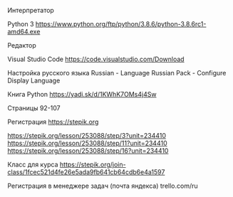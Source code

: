 Интерпретатор

Python 3
https://www.python.org/ftp/python/3.8.6/python-3.8.6rc1-amd64.exe


Редактор

Visual Studio Code
https://code.visualstudio.com/Download

Настройка русского языка Russian - Language Russian Pack - Configure Display Language

Книга Python
https://yadi.sk/d/1KWhK7OMs4j4Sw

Страницы 92-107

Регистрация
https://stepik.org

https://stepik.org/lesson/253088/step/3?unit=234410
https://stepik.org/lesson/253088/step/11?unit=234410
https://stepik.org/lesson/253088/step/16?unit=234410

Класс для курса
https://stepik.org/join-class/1fcec521d4fe26e5ada9fb641cb64cdb6e4a1597

Регистрация в менеджере задач (почта яндекса)
trello.com/ru
